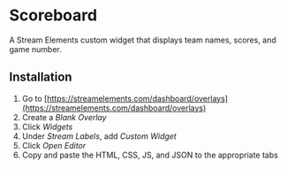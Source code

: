 # Scoreboard

A Stream Elements custom widget that displays team names, scores, and game number.

## Installation

1. Go to [https://streamelements.com/dashboard/overlays](https://streamelements.com/dashboard/overlays)
2. Create a *Blank Overlay*
3. Click *Widgets*
4. Under *Stream Labels*, add *Custom Widget*
5. Click *Open Editor*
6. Copy and paste the HTML, CSS, JS, and JSON to the appropriate tabs
